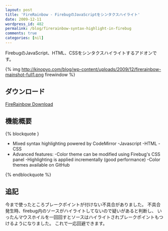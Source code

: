 ```yaml
---
layout: post
title: 'FireRainbow - FirebugのJavaScriptをシンタクスハイライト'
date: 2009-12-11
wordpress_id: 482
permalink: /blog/firerainbow-syntax-highlight-in-firebug
comments: true
categories: [nil]
---
```

FirebugのJavaScript、HTML、CSSをシンタクスハイライトするアドオンです。
<br/>

{% img http://kinopyo.com/blog/wp-content/uploads/2009/12/firerainbow-mainshot-full1.png firewindow %}
## ダウンロード
[FireRainbow Download](https://addons.mozilla.org/en-US/firefox/addon/9603)

## 機能概要
{% blockquote }

+  Mixed syntax highlighting powered by CodeMirror
	-Javascript
	-HTML
	-CSS
+  Advanced features:
	-Color theme can be modified using Firebug's CSS panel
	-Highlighting is applied incrementally (good performance)
	-Color themes available on GitHub

{% endblockquote %}

## 追記
今まで使ったところブレークポイントが付けない不具合がありました。
不具合発生時、firebug内のソースがハイライトしてないので疑いがあると判断し、
いったんマウスホイルを一回回すとソースはハイライトされブレークポイントもつけるようになりました。
これで一応回避できます。
